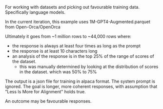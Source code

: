 For working with datasets and picking out favourable training data. Specifically language models.

In the current iteration, this example uses 1M-GPT4-Augmented.parquet from Open-Orca/OpenOrca

Ultimately it goes from ~1 million rows to ~44,000 rows where:
- the response is always at least four times as long as the prompt
- the response is at least 10 characters long
- an analysis of the response is in the top 25% of the range of scores of the dataset. 
  - this was manually determined by looking at the distribution of scores in the dataset. which was 50% to 75%

The output is a json file for training in alpaca format. The system prompt is ignored. The goal is longer, more coherent responses, with assumption that "Less Is More for Alignment" holds true.

An outcome may be favourable responses.
